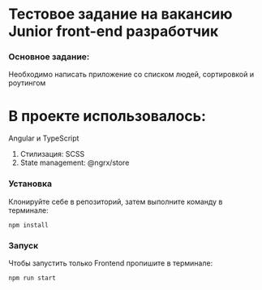 # Тестовое задание на вакансию Junior front-end разработчик

### Основное задание:

Необходимо написать приложение со списком людей, сортировкой и роутингом

# В проекте использовалось:

Angular и TypeScript

1. Стилизация: SCSS
2. State management: @ngrx/store

### Установка

Клонируйте себе в репозиторий, затем выполните команду в терминале:

```
npm install
```

### Запуск

Чтобы запустить только Frontend пропишите в терминале:

```
npm run start
```

